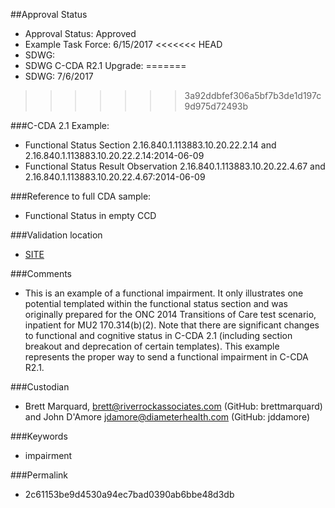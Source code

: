 ##Approval Status

* Approval Status: Approved
* Example Task Force: 6/15/2017
<<<<<<< HEAD
* SDWG:
* SDWG C-CDA R2.1 Upgrade:
=======
* SDWG: 7/6/2017
>>>>>>> 3a92ddbfef306a5bf7b3de1d197c9d975d72493b

###C-CDA 2.1 Example:

* Functional Status Section 2.16.840.1.113883.10.20.22.2.14 and 2.16.840.1.113883.10.20.22.2.14:2014-06-09
* Functional Status Result Observation 2.16.840.1.113883.10.20.22.4.67 and 2.16.840.1.113883.10.20.22.4.67:2014-06-09

###Reference to full CDA sample:

* Functional Status in empty CCD

###Validation location

* [SITE](https://sitenv.org/c-cda-validator)


###Comments

* This is an example of a functional impairment. It only illustrates one potential templated within the functional status section and was originally prepared for the ONC 2014 Transitions of Care test scenario, inpatient for MU2 170.314(b)(2). Note that there are significant changes to functional and cognitive status in C-CDA 2.1 (including section breakout and deprecation of certain templates). This example represents the proper way to send a functional impairment in C-CDA R2.1.

###Custodian

* Brett Marquard, brett@riverrockassociates.com (GitHub: brettmarquard) and John D'Amore jdamore@diameterhealth.com (GitHub: jddamore)

###Keywords

* impairment





###Permalink
* 2c61153be9d4530a94ec7bad0390ab6bbe48d3db
